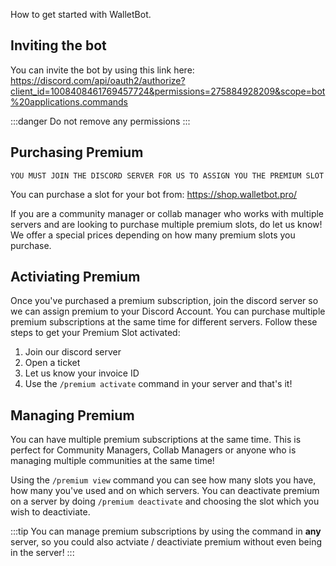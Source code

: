 How to get started with WalletBot.

## Inviting the bot

You can invite the bot by using this link here: https://discord.com/api/oauth2/authorize?client_id=1008408461769457724&permissions=275884928209&scope=bot%20applications.commands 

:::danger
Do not remove any permissions
::: 
## Purchasing Premium

```
YOU MUST JOIN THE DISCORD SERVER FOR US TO ASSIGN YOU THE PREMIUM SLOT
```

You can purchase a slot for your bot from: https://shop.walletbot.pro/

If you are a community manager or collab manager who works with multiple servers and are looking to purchase multiple premium slots, do let us know! We offer a special prices depending on how many premium slots you purchase. 

## Activiating Premium

Once you've purchased a premium subscription, join the discord server so we can assign premium to your Discord Account. You can purchase multiple premium subscriptions at the same time for different servers. Follow these steps to get your Premium Slot activated:

1. Join our discord server
2. Open a ticket
3. Let us know your invoice ID
4. Use the `/premium activate` command in your server and that's it! 

## Managing Premium

You can have multiple premium subscriptions at the same time. This is perfect for Community Managers, Collab Managers or anyone who is managing multiple communities at the same time!

Using the `/premium view` command you can see how many slots you have, how many you've used and on which servers. You can deactivate premium on a server by doing `/premium deactivate` and choosing the slot which you wish to deactiviate.

:::tip 
You can manage premium subscriptions by using the command in **any** server, so you could also actviate / deactiviate premium without even being in the server!
::: 




